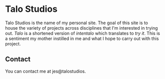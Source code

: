 # Talo Studios
Talo Studios is the name of my personal site. The goal of this site is to house the variety of projects across disciplines that I'm interested in trying out. *Talo* is a shortened version of *intentalo* which translates to *try it*. This is a sentiment my mother instilled in me and what I hope to carry out with this project.

## Contact
You can contact me at jes@talostudios.